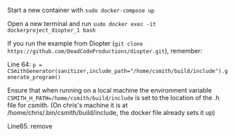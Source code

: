 Start a new container with `sudo docker-compose up`

Open a new terminal and run `sudo docker exec -it dockerproject_diopter_1 bash`

If you run the example from Diopter (`git clone https://github.com/DeadCodeProductions/diopter.git`), remember:

Line 64: `p = CSmithGenerator(sanitizer,include_path="/home/csmith/build/include").generate_program()`

Ensure that when running on a local machine the environment variable `CSMITH_H_PATH=/home/csmith/build/include` is set to the location of the .h file for csmith. (On chris's machine it is at /home/chris/.bin/csmith/build/include, the docker file already sets it up)

Line65: remove
